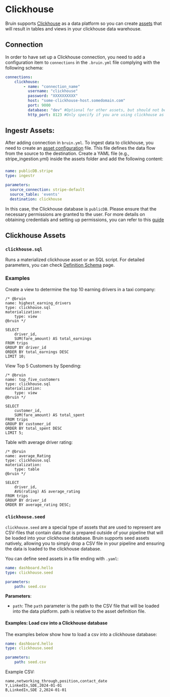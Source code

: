 # Clickhouse

Bruin supports [Clickhouse](https://clickhouse.com/) as a data platform so you can create [assets](../assets/definition-schema.md) that will result in tables and views in your clickhouse data warehouse.

## Connection
In order to have set up a Clickhouse connection, you need to add a configuration item to `connections` in the `.bruin.yml` file complying with the following schema:

```yaml
connections:
    clickhouse:
        - name: "connection_name"
          username: "clickhouse"
          password: "XXXXXXXXXX"
          host: "some-clickhouse-host.somedomain.com"   
          port: 9000
          database: "dev" #Optional for other assets, but should not be provided when using ClickHouse as an ingestr destination/source, as ingestr takes the database name from the asset file. 
          http_port: 8123 #Only specify if you are using clickhouse as ingestr destination/source, by default it is 8123
```
## Ingestr Assets:
After adding connection in `bruin.yml`. To ingest data to clickhouse, you need to create an [asset configuration](/assets/ingestr#asset-structure) file. This file defines the data flow from the source to the destination. Create a YAML file (e.g., stripe_ingestion.yml) inside the assets folder and add the following content:
### 
```yaml
name: publicDB.stripe
type: ingestr

parameters:
  source_connection: stripe-default
  source_table: 'events'
  destination: clickhouse
```
In this case, the Clickhouse database is `publicDB`. Please ensure that the necessary permissions are granted to the user. For more details on obtaining credentials and setting up permissions, you can refer to this [guide](https://dlthub.com/docs/dlt-ecosystem/destinations/clickhouse#2-setup-clickhouse-database)


## Clickhouse Assets

### `clickhouse.sql`
Runs a materialized clickhouse asset or an SQL script. For detailed parameters, you can check [Definition Schema](../assets/definition-schema.md) page.

### Examples
Create a view to determine the top 10 earning drivers in a taxi company:
```bruin-sql
/* @bruin
name: highest_earning_drivers
type: clickhouse.sql
materialization:
    type: view
@bruin */

SELECT 
    driver_id, 
    SUM(fare_amount) AS total_earnings 
FROM trips 
GROUP BY driver_id 
ORDER BY total_earnings DESC 
LIMIT 10;
```

View Top 5 Customers by Spending:
```bruin-sql
/* @bruin
name: top_five_customers
type: clickhouse.sql
materialization:
    type: view
@bruin */

SELECT 
    customer_id, 
    SUM(fare_amount) AS total_spent 
FROM trips 
GROUP BY customer_id 
ORDER BY total_spent DESC 
LIMIT 5;
```

Table with average driver rating:
```bruin-sql
/* @bruin
name: average_Rating
type: clickhouse.sql
materialization:
    type: table
@bruin */

SELECT 
    driver_id, 
    AVG(rating) AS average_rating 
FROM trips 
GROUP BY driver_id 
ORDER BY average_rating DESC;
```


### `clickhouse.seed`
`clickhouse.seed` are a special type of assets that are used to represent are CSV-files that contain data that is prepared outside of your pipeline that will be loaded into your clickhouse database. Bruin supports seed assets natively, allowing you to simply drop a CSV file in your pipeline and ensuring the data is loaded to the clickhouse database.

You can define seed assets in a file ending with `.yaml`:
```yaml
name: dashboard.hello
type: clickhouse.seed

parameters:
    path: seed.csv
```

**Parameters**:
- `path`:  The `path` parameter is the path to the CSV file that will be loaded into the data platform. path is relative to the asset definition file.


####  Examples: Load csv into a Clickhouse database

The examples below show how to load a csv into a clickhouse database:
```yaml
name: dashboard.hello
type: clickhouse.seed

parameters:
    path: seed.csv
```

Example CSV:

```csv
name,networking_through,position,contact_date
Y,LinkedIn,SDE,2024-01-01
B,LinkedIn,SDE 2,2024-01-01
```
